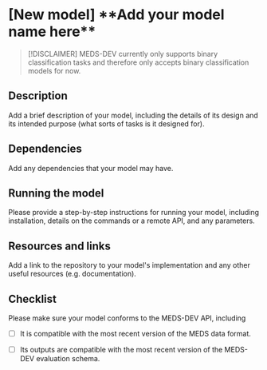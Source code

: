 # [New model] \*\*Add your model name here\*\* 

> [!DISCLAIMER]
> MEDS-DEV currently only supports binary classification tasks and therefore only accepts binary 
> classification models for now.

## Description

Add a brief description of your model, including the details of its design and its intended purpose
(what sorts of tasks is it designed for).

## Dependencies

Add any dependencies that your model may have.

## Running the model

Please provide a step-by-step instructions for running your model, including installation, 
details on the commands or a remote API, and any parameters.

## Resources and links

Add a link to the repository to your model's implementation and any other useful resources
(e.g. documentation).

## Checklist

Please make sure your model conforms to the MEDS-DEV API, including 

- [ ] It is compatible with the most recent version of the MEDS data format.
- [ ] Its outputs are compatible with the most recent version of the MEDS-DEV evaluation schema.




